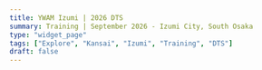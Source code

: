 ```yaml
---
title: YWAM Izumi | 2026 DTS
summary: Training | September 2026 - Izumi City, South Osaka
type: "widget_page"
tags: ["Explore", "Kansai", "Izumi", "Training", "DTS"]
draft: false
---
```

